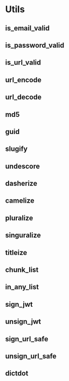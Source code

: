# Utils

## is_email_valid

## is_password_valid

## is_url_valid

## url_encode

## url_decode

## md5

## guid

## slugify

## undescore

## dasherize

## camelize

## pluralize

## singuralize

## titleize

## chunk_list

## in_any_list

## sign_jwt

## unsign_jwt

## sign_url_safe

## unsign_url_safe

## dictdot